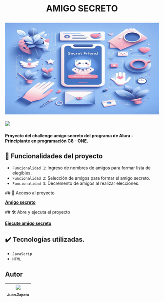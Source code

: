 <h1 align="center"> AMIGO SECRETO </h1>

<h2 align="center"> 
    <img src="assets/banner.png" width="600" height="300" />
</h2>

<p align="left">
   <img src="https://img.shields.io/badge/STATUS-%20CULMINADO-green">
</p>

<h4 align="left">
    Proyecto del challenge amigo secreto del programa de Alura - Principiante en programación G8 - ONE.
</h4>

## :hammer:  Funcionalidades del proyecto

- `Funcionalidad 1`: Ingreso de nombres de amigos para formar lista de elegibles.
- `Funcionalidad 2`: Selección de amigos para formar el amigo secreto.
- `Funcionalidad 3`: Decremento de amigos al realizar elecciones.

\## 📁 Acceso al proyecto

**<a href="https://github.com/juan89dev/challenge-amigo-secreto.git" target="_blank">Amigo secreto</a>**

\## 🛠️ Abre y ejecuta el proyecto

**<a href="https://juan89dev.github.io/challenge-amigo-secreto/" target="_blank">Ejecute amigo secreto</a>**

## ✔️ Tecnologías utilizadas.
- `JavaScrip`
- `HTML`


## Autor

| [<img src="https://avatars.githubusercontent.com/u/196535880?v=4&size=64" width=115><br><sub>Juan Zapata</sub>](https://github.com/juan89dev) |
| :---: |
